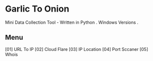 # Garlic To Onion

Mini Data Collection Tool - Written in Python .
Windows Versions .

## Menu

[01] URL To IP
[02] Cloud Flare
[03] IP Location
[04] Port Sccaner
[05] Whois
